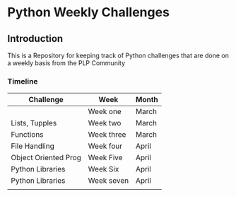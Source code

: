 # Python Weekly Challenges
## Introduction
This is a Repository for keeping track of Python challenges that are done on a weekly basis from the PLP Community

### Timeline
| Challenge | Week| Month |
| ------ | ------ |-------|
||Week one|March|
|Lists, Tupples| Week two| March|
|Functions| Week three| March|
|File Handling| Week four|April|
|Object Oriented Prog|Week Five| April|
|Python Libraries|Week Six| April|
|Python Libraries|Week seven| April|
||||


